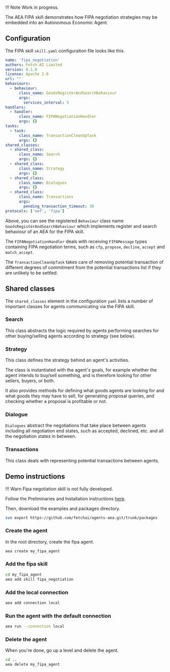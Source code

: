 !!!	Note
	Work in progress.

The AEA FIPA skill demonstrates how FIPA negotiation strategies may be embedded into an Autonomous Economic Agent.

## Configuration

The FIPA skill `skill.yaml` configuration file looks like this.

``` yaml
name: 'fipa_negotiation'
authors: Fetch.AI Limited
version: 0.1.0
license: Apache 2.0
url: ""
behaviours:
  - behaviour:
      class_name: GoodsRegisterAndSearchBehaviour
      args:
        services_interval: 5
handlers:
  - handler:
      class_name: FIPANegotiationHandler
      args: {}
tasks:
  - task:
      class_name: TransactionCleanUpTask
      args: {}
shared_classes:
  - shared_class:
      class_name: Search
      args: {}
  - shared_class:
      class_name: Strategy
      args: {}
  - shared_class:
      class_name: Dialogues
      args: {}
  - shared_class:
      class_name: Transactions
      args: 
        pending_transaction_timeout: 30
protocols: ['oef', 'fipa']
```

Above, you can see the registered `Behaviour` class name `GoodsRegisterAndSearchBehaviour` which implements register and search behaviour of an AEA for the FIPA skill.

The `FIPANegotiationHandler` deals with receiving `FIPAMessage` types containing FIPA negotiation terms, such as `cfp`, `propose`, `decline`, `accept` and `match_accept`.

The `TransactionCleanUpTask` takes care of removing potential transaction of different degrees of commitment from the potential transactions list if they are unlikely to be settled.

## Shared classes

The `shared_classes` element in the configuration `yaml` lists a number of important classes for agents communicating via the FIPA skill.

### Search

This class abstracts the logic required by agents performing searches for other buying/selling agents according to strategy (see below).

### Strategy

This class defines the strategy behind an agent's activities.

The class is instantiated with the agent's goals, for example whether the agent intends to buy/sell something, and is therefore looking for other sellers, buyers, or both.

It also provides methods for defining what goods agents are looking for and what goods they may have to sell, for generating proposal queries, and checking whether a proposal is profitable or not.

### Dialogue

`Dialogues` abstract the negotiations that take place between agents including all negotiation end states, such as accepted, declined, etc. and all the negotiation states in between.

### Transactions

This class deals with representing potential transactions between agents.


## Demo instructions

!!!	Warn
	Fipa negotiation skill is not fully developed.


Follow the Preliminaries and Installation instructions <a href="../quickstart">here</a>.


Then, download the examples and packages directory.
``` bash
svn export https://github.com/fetchai/agents-aea.git/trunk/packages
```

### Create the agent
In the root directory, create the fipa agent.
``` bash
aea create my_fipa_agent
```


### Add the fipa skill 
``` bash
cd my_fipa_agent
aea add skill fipa_negotiation
```

### Add the local connection
``` bash
aea add connection local
```

### Run the agent with the default connection

``` bash
aea run --connection local
```

<!--
You will see the fipa logs.

<center>![FIPA logs](assets/gym-training.png)</center>
-->

### Delete the agent

When you're done, go up a level and delete the agent.

``` bash
cd ..
aea delete my_fipa_agent
```


<br/>